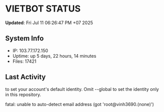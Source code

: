 # VIETBOT STATUS
**Updated**: Fri Jul 11 06:26:47 PM +07 2025

## System Info
- IP: 103.77.172.150
- Uptime: up 5 days, 22 hours, 14 minutes
- Files: 17421

## Last Activity

to set your account's default identity.
Omit --global to set the identity only in this repository.

fatal: unable to auto-detect email address (got 'root@vinh3690.(none)')
